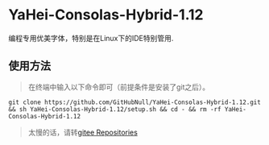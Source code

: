 # YaHei-Consolas-Hybrid-1.12
编程专用优美字体，特别是在Linux下的IDE特别管用.

## 使用方法
> 在终端中输入以下命令即可（前提条件是安装了git之后）。

```shell
git clone https://github.com/GitHubNull/YaHei-Consolas-Hybrid-1.12.git && sh YaHei-Consolas-Hybrid-1.12/setup.sh && cd - && rm -rf YaHei-Consolas-Hybrid-1.12
```

> 太慢的话，请转[gitee Repositories](https://gitee.com/a42/YaHei-Consolas-Hybrid-1.12 "gitee.com Repositories
")
